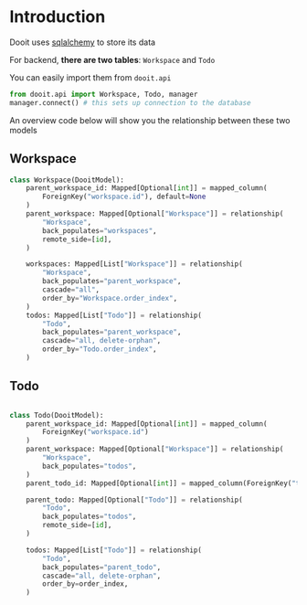 # Introduction

Dooit uses [sqlalchemy](https://www.sqlalchemy.org/) to store its data

For backend, **there are two tables**: `Workspace` and  `Todo`

You can easily import them from `dooit.api`

```py
from dooit.api import Workspace, Todo, manager
manager.connect() # this sets up connection to the database
```

An overview code below will show you the relationship between these two models

## Workspace

```python
class Workspace(DooitModel):
    parent_workspace_id: Mapped[Optional[int]] = mapped_column(
        ForeignKey("workspace.id"), default=None
    )
    parent_workspace: Mapped[Optional["Workspace"]] = relationship(
        "Workspace",
        back_populates="workspaces",
        remote_side=[id],
    )

    workspaces: Mapped[List["Workspace"]] = relationship(
        "Workspace",
        back_populates="parent_workspace",
        cascade="all",
        order_by="Workspace.order_index",
    )
    todos: Mapped[List["Todo"]] = relationship(
        "Todo",
        back_populates="parent_workspace",
        cascade="all, delete-orphan",
        order_by="Todo.order_index",
    )
```

## Todo

```python

class Todo(DooitModel):
    parent_workspace_id: Mapped[Optional[int]] = mapped_column(
        ForeignKey("workspace.id")
    )
    parent_workspace: Mapped[Optional["Workspace"]] = relationship(
        "Workspace",
        back_populates="todos",
    )
    parent_todo_id: Mapped[Optional[int]] = mapped_column(ForeignKey("todo.id"))

    parent_todo: Mapped[Optional["Todo"]] = relationship(
        "Todo",
        back_populates="todos",
        remote_side=[id],
    )

    todos: Mapped[List["Todo"]] = relationship(
        "Todo",
        back_populates="parent_todo",
        cascade="all, delete-orphan",
        order_by=order_index,
    )


```

